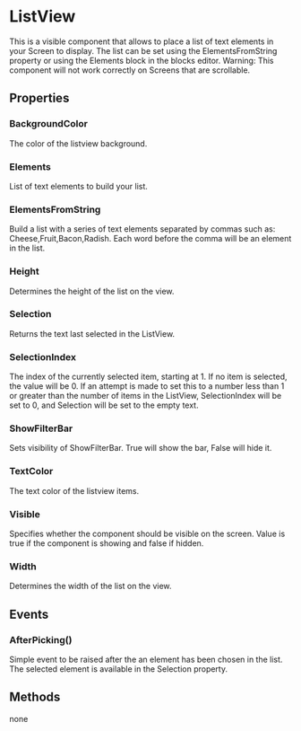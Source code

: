 # ListView

This is a visible component that allows to place a list of text elements in your Screen to display. The list can be set using the ElementsFromString property or using the Elements block in the blocks editor. Warning: This component will not work correctly on Screens that are scrollable.

## Properties

### BackgroundColor

The color of the listview background.

### Elements

List of text elements to build your list.

### ElementsFromString

Build a list with a series of text elements separated by commas such as: Cheese,Fruit,Bacon,Radish. Each word before the comma will be an element in the list.

### Height

Determines the height of the list on the view.

### Selection

Returns the text last selected in the ListView.

### SelectionIndex

The index of the currently selected item, starting at 1. If no item is selected, the value will be 0. If an attempt is made to set this to a number less than 1 or greater than the number of items in the ListView, SelectionIndex will be set to 0, and Selection will be set to the empty text.

### ShowFilterBar

Sets visibility of ShowFilterBar. True will show the bar, False will hide it.

### TextColor

The text color of the listview items.

### Visible

Specifies whether the component should be visible on the screen. Value is true if the component is showing and false if hidden.

### Width

Determines the width of the list on the view.

## Events

### AfterPicking\(\)

Simple event to be raised after the an element has been chosen in the list. The selected element is available in the Selection property.

## Methods

none

